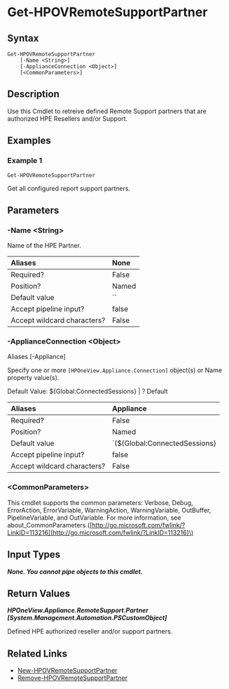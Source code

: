 ﻿---
description: Retrieve defined Support and Reseller partners.
---

# Get-HPOVRemoteSupportPartner

## Syntax

```text
Get-HPOVRemoteSupportPartner
    [-Name <String>]
    [-ApplianceConnection <Object>]
    [<CommonParameters>]
```

## Description

Use this Cmdlet to retreive defined Remote Support partners that are authorized HPE Resellers and/or Support. 

## Examples

###  Example 1 

```text
Get-HPOVRemoteSupportPartner

```

Get all configured report support partners.

## Parameters

### -Name &lt;String&gt;

Name of the HPE Partner.

| Aliases | None |
| :--- | :--- |
| Required? | False |
| Position? | Named |
| Default value | `` |
| Accept pipeline input? | false |
| Accept wildcard characters? | False |

### -ApplianceConnection &lt;Object&gt;

Aliases [-Appliance]

Specify one or more `[HPOneView.Appliance.Connection]` object(s) or Name property value(s).

Default Value: ${Global:ConnectedSessions} | ? Default

| Aliases | Appliance |
| :--- | :--- |
| Required? | False |
| Position? | Named |
| Default value | `(${Global:ConnectedSessions} | ? Default)` |
| Accept pipeline input? | false |
| Accept wildcard characters? | False |

### &lt;CommonParameters&gt;

This cmdlet supports the common parameters: Verbose, Debug, ErrorAction, ErrorVariable, WarningAction, WarningVariable, OutBuffer, PipelineVariable, and OutVariable. For more information, see about\_CommonParameters \([http://go.microsoft.com/fwlink/?LinkID=113216](http://go.microsoft.com/fwlink/?LinkID=113216)\)

## Input Types

_**None.  You cannot pipe objects to this cmdlet.**_

## Return Values

_**HPOneView.Appliance.RemoteSupport.Partner [System.Management.Automation.PSCustomObject]**_

Defined HPE authorized reseller and/or support partners.


## Related Links

* [New-HPOVRemoteSupportPartner](new-hpovremotesupportpartner.md)
* [Remove-HPOVRemoteSupportPartner](remove-hpovremotesupportpartner.md)
